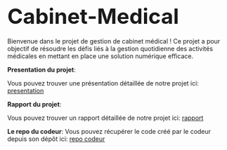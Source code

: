 # <span style="font-size: xxx-large;">**Cabinet-Medical**</span>

Bienvenue dans le projet de gestion de cabinet médical ! Ce projet a pour objectif de résoudre les défis liés à la gestion quotidienne des activités médicales en mettant en place une solution numérique efficace.

**Presentation du projet**:

Vous pouvez trouver une présentation détaillée de notre projet ici: [presentation](https://prezi.com/view/GxQhuDAGrATPG9UtBJA7/)

**Rapport du projet**:

Vous pouvez trouver un rapport détaillée de notre projet ici: [rapport](https://docs.google.com/document/d/13ypBi9obiJVGKjC5utCy5b7WqdWiJZcH/edit?usp=drive_link&ouid=108036969993817625850&rtpof=true&sd=true)

**Le repo du codeur**: Vous pouvez récupérer le code créé par le codeur depuis son dépôt ici: [repo codeur](https://github.com/linaIguer/Gestion_Cabinet_Medical/tree/main)
